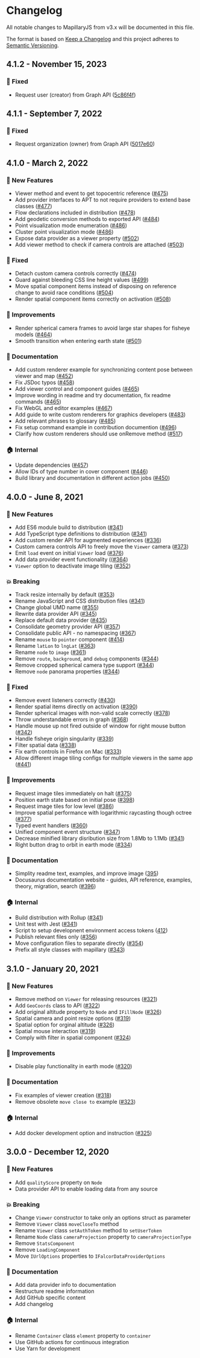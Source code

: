 # Changelog

All notable changes to MapillaryJS from v3.x will be documented in this file.

The format is based on [Keep a Changelog](http://keepachangelog.com/en/1.0.0/) and this project adheres to [Semantic Versioning](http://semver.org/spec/v2.0.0.html).

## 4.1.2 - November 15, 2023

### :bug: Fixed

- Request user (creator) from Graph API ([5c86f4f](https://github.com/mapillary/mapillary-js/commit/5c86f4f40ac27306fbe845eccc8576084aecdf05))

## 4.1.1 - September 7, 2022

### :bug: Fixed

- Request organization (owner) from Graph API ([5017e60](https://github.com/mapillary/mapillary-js/commit/5017e608e902d1442584ed08265939e0d91302a2))

## 4.1.0 - March 2, 2022

### :rocket: New Features

- Viewer method and event to get topocentric reference ([#475](https://github.com/mapillary/mapillary-js/pull/475))
- Add provider interfaces to APT to not require providers to extend base classes ([#477](https://github.com/mapillary/mapillary-js/pull/477))
- Flow declarations included in distribution ([#478](https://github.com/mapillary/mapillary-js/pull/478))
- Add geodetic conversion methods to exported API ([#484](https://github.com/mapillary/mapillary-js/pull/484))
- Point visualization mode enumeration ([#486](https://github.com/mapillary/mapillary-js/pull/486))
- Cluster point visualization mode ([#486](https://github.com/mapillary/mapillary-js/pull/486))
- Expose data provider as a viewer property ([#502](https://github.com/mapillary/mapillary-js/pull/502))
- Add viewer method to check if camera controls are attached ([#503](https://github.com/mapillary/mapillary-js/pull/503))

### :bug: Fixed

- Detach custom camera controls correctly ([#474](https://github.com/mapillary/mapillary-js/pull/474))
- Guard against bleeding CSS line height values ([#499](https://github.com/mapillary/mapillary-js/pull/499))
- Move spatial component items instead of disposing on reference change to avoid race conditions ([#504](https://github.com/mapillary/mapillary-js/pull/504))
- Render spatial component items correctly on activation ([#508](https://github.com/mapillary/mapillary-js/pull/508))

### :nail_care: Improvements

- Render spherical camera frames to avoid large star shapes for fisheye models ([#464](https://github.com/mapillary/mapillary-js/pull/464))
- Smooth transition when entering earth state ([#501](https://github.com/mapillary/mapillary-js/pull/501))

### :memo: Documentation

- Add custom renderer example for synchronizing content pose between viewer and map ([#452](https://github.com/mapillary/mapillary-js/pull/452))
- Fix JSDoc typos ([#458](https://github.com/mapillary/mapillary-js/pull/458))
- Add viewer control and component guides ([#465](https://github.com/mapillary/mapillary-js/pull/465))
- Improve wording in readme and try documentation, fix readme commands ([#465](https://github.com/mapillary/mapillary-js/pull/465))
- Fix WebGL and editor examples ([#467](https://github.com/mapillary/mapillary-js/pull/467))
- Add guide to write custom renderers for graphics developers ([#483](https://github.com/mapillary/mapillary-js/pull/483))
- Add relevant phrases to glossary ([#485](https://github.com/mapillary/mapillary-js/pull/485))
- Fix setup command example in contribution documention ([#496](https://github.com/mapillary/mapillary-js/pull/496))
- Clarify how custom renderers should use onRemove method ([#517](https://github.com/mapillary/mapillary-js/pull/517))

### :house: Internal

- Update dependencies ([#457](https://github.com/mapillary/mapillary-js/pull/457))
- Allow IDs of type number in cover component ([#446](https://github.com/mapillary/mapillary-js/pull/446))
- Build library and documentation in different action jobs ([#450](https://github.com/mapillary/mapillary-js/pull/450))

## 4.0.0 - June 8, 2021

### :rocket: New Features

- Add ES6 module build to distribution ([#341](https://github.com/mapillary/mapillary-js/pull/341))
- Add TypeScript type definitions to distribution ([#341](https://github.com/mapillary/mapillary-js/pull/341))
- Add custom render API for augmented experiences ([#336](https://github.com/mapillary/mapillary-js/pull/336))
- Custom camera controls API to freely move the `Viewer` camera ([#373](https://github.com/mapillary/mapillary-js/pull/373))
- Emit `load` event on initial `Viewer` load ([#376](https://github.com/mapillary/mapillary-js/pull/376))
- Add data provider event functionality (([#364](https://github.com/mapillary/mapillary-js/pull/364))
- `Viewer` option to deactivate image tiling ([#352](https://github.com/mapillary/mapillary-js/pull/352))

### :boom: Breaking

- Track resize internally by default ([#353](https://github.com/mapillary/mapillary-js/pull/353))
- Rename JavaScript and CSS distribution files ([#341](https://github.com/mapillary/mapillary-js/pull/341))
- Change global UMD name ([#355](https://github.com/mapillary/mapillary-js/pull/355))
- Rewrite data provider API ([#345](https://github.com/mapillary/mapillary-js/pull/345))
- Replace default data provider ([#435](https://github.com/mapillary/mapillary-js/pull/435))
- Consolidate geometry provider API ([#357](https://github.com/mapillary/mapillary-js/pull/357))
- Consolidate public API - no namespacing ([#367](https://github.com/mapillary/mapillary-js/pull/367))
- Rename `mouse` to `pointer` component ([#414](https://github.com/mapillary/mapillary-js/pull/414))
- Rename `latLon` to `lngLat` ([#363](https://github.com/mapillary/mapillary-js/pull/363))
- Rename `node` to `image` ([#361](https://github.com/mapillary/mapillary-js/pull/361))
- Remove `route`, `background`, and `debug` components ([#344](https://github.com/mapillary/mapillary-js/pull/344))
- Remove cropped spherical camera type support ([#344](https://github.com/mapillary/mapillary-js/pull/344))
- Remove `node` panorama properties ([#344](https://github.com/mapillary/mapillary-js/pull/344))

### :bug: Fixed

- Remove event listeners correctly ([#430](https://github.com/mapillary/mapillary-js/pull/430))
- Render spatial items directly on activation ([#390](https://github.com/mapillary/mapillary-js/pull/390))
- Render spherical images with non-valid scale correctly ([#378](https://github.com/mapillary/mapillary-js/pull/378))
- Throw understandable errors in graph ([#368](https://github.com/mapillary/mapillary-js/pull/368))
- Handle mouse up not fired outside of window for right mouse button ([#342](https://github.com/mapillary/mapillary-js/pull/342))
- Handle fisheye origin singularity ([#339](https://github.com/mapillary/mapillary-js/pull/339))
- Filter spatial data ([#338](https://github.com/mapillary/mapillary-js/pull/338))
- Fix earth controls in Firefox on Mac ([#333](https://github.com/mapillary/mapillary-js/pull/333))
- Allow different image tiling configs for multiple viewers in the same app ([#441](https://github.com/mapillary/mapillary-js/pull/441))

### :nail_care: Improvements

- Request image tiles immediately on halt ([#375](https://github.com/mapillary/mapillary-js/pull/375))
- Position earth state based on initial pose ([#398](https://github.com/mapillary/mapillary-js/pull/398))
- Request image tiles for low level ([#386](https://github.com/mapillary/mapillary-js/pull/386))
- Improve spatial performance with logarithmic raycasting though octree ([#377](https://github.com/mapillary/mapillary-js/pull/377))
- Typed event handlers ([#360](https://github.com/mapillary/mapillary-js/pull/360))
- Unified component event structure ([#347](https://github.com/mapillary/mapillary-js/pull/347))
- Decrease minified library disribution size from 1.8Mb to 1.1Mb ([#341](https://github.com/mapillary/mapillary-js/pull/341))
- Right button drag to orbit in earth mode ([#334](https://github.com/mapillary/mapillary-js/pull/334))

### :memo: Documentation

- Simplity readme text, examples, and improve image ([395](https://github.com/mapillary/mapillary-js/pull/395))
- Docusaurus documentation website - guides, API reference, examples, theory, migration, search ([#396](https://github.com/mapillary/mapillary-js/pull/396))

### :house: Internal

- Build distribution with Rollup ([#341](https://github.com/mapillary/mapillary-js/pull/341))
- Unit test with Jest ([#341](https://github.com/mapillary/mapillary-js/pull/341))
- Script to setup developnent environment access tokens ([412](https://github.com/mapillary/mapillary-js/pull/412))
- Publish relevant files only ([#356](https://github.com/mapillary/mapillary-js/pull/356))
- Move configuration files to separate directly ([#354](https://github.com/mapillary/mapillary-js/pull/354))
- Prefix all style classes with mapillary ([#343](https://github.com/mapillary/mapillary-js/pull/343))

## 3.1.0 - January 20, 2021

### :rocket: New Features

- Remove method on `Viewer` for releasing resources ([#321](https://github.com/mapillary/mapillary-js/pull/321))
- Add `GeoCoords` class to API ([#322](https://github.com/mapillary/mapillary-js/pull/322))
- Add original altitude property to `Node` and `IFillNode` ([#326](https://github.com/mapillary/mapillary-js/pull/326))
- Spatial camera and point resize options ([#319](https://github.com/mapillary/mapillary-js/pull/319))
- Spatial option for orginal altitude ([#326](https://github.com/mapillary/mapillary-js/pull/326))
- Spatial mouse interaction ([#319](https://github.com/mapillary/mapillary-js/pull/319))
- Comply with filter in spatial component ([#324](https://github.com/mapillary/mapillary-js/pull/324))

### :nail_care: Improvements

- Disable play functionality in earth mode ([#320](https://github.com/mapillary/mapillary-js/pull/320))

### :memo: Documentation

- Fix examples of viewer creation ([#318](https://github.com/mapillary/mapillary-js/pull/318))
- Remove obsolete `move close to` example ([#323](https://github.com/mapillary/mapillary-js/pull/323))

### :house: Internal

- Add docker development option and instruction ([#325](https://github.com/mapillary/mapillary-js/pull/325))

## 3.0.0 - December 12, 2020

### :rocket: New Features

- Add `qualityScore` property on `Node`
- Data provider API to enable loading data from any source

### :boom: Breaking

- Change `Viewer` constructor to take only an options struct as parameter
- Remove `Viewer` class `moveCloseTo` method
- Rename `Viewer` class `setAuthToken` method to `setUserToken`
- Rename `Node` class `cameraProjection` property to `cameraProjectionType`
- Remove `StatsComponent`
- Remove `LoadingComponent`
- Move `IUrlOptions` properties to `IFalcorDataProviderOptions`

### :memo: Documentation

- Add data provider info to documentation
- Restructure readme information
- Add GitHub specific content
- Add changelog

### :house: Internal

- Rename `Container` class `element` property to `container`
- Use GitHub actions for continuous integration
- Use Yarn for development

